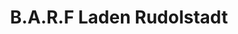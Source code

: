 ---
title: "B.A.R.F Laden Rudolstadt"
url: /rudolstadt/b-a-r-f-laden-rudolstadt/
shop: Allgemein
---